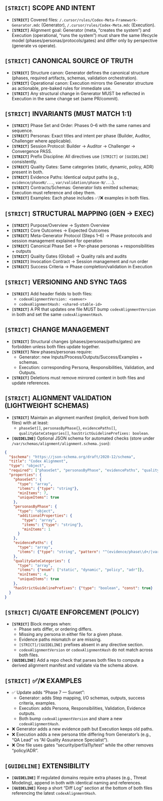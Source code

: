 ## **`[STRICT]`** SCOPE AND INTENT
- **`[STRICT]`** Covered files: `/.cursor/rules/Codex-Meta-Framework-Genarator.mdc` (Generator), `/.cursor/rules/Codex-Meta.mdc` (Execution).
- **`[STRICT]`** Alignment goal: Generator (meta, “creates the system”) and Execution (operational, “runs the system”) must share the same lifecycle model (phases/personas/protocols/gates) and differ only by perspective (generate vs operate).

## **`[STRICT]`** CANONICAL SOURCE OF TRUTH
- **`[STRICT]`** Structure canon: Generator defines the canonical structure (phases, required artifacts, schemas, validation orchestration).
- **`[STRICT]`** Operational canon: Execution mirrors the Generator structure as actionable, pre-baked rules for immediate use.
- **`[STRICT]`** Any structural change in Generator MUST be reflected in Execution in the same change set (same PR/commit).

## **`[STRICT]`** INVARIANTS (MUST MATCH 1:1)
- **`[STRICT]`** Phase Set and Order: Phases 0–6 with the same names and sequence.
- **`[STRICT]`** Personas: Exact titles and intent per phase (Builder, Auditor, Challenger where applicable).
- **`[STRICT]`** Session Protocol: Builder → Auditor → Challenger → Convergence PASS.
- **`[STRICT]`** Prefix Discipline: All directives use `[STRICT]` or `[GUIDELINE]` consistently.
- **`[STRICT]`** Quality Gates: Same categories (static, dynamic, policy, ADR) present in both.
- **`[STRICT]`** Evidence Paths: Identical output paths (e.g., `evidence/phaseN/...`, `var/validation/phase-N/...`).
- **`[STRICT]`** Contracts/Schemas: Generator lists emitted schemas; Execution must reference and obey them.
- **`[STRICT]`** Examples: Each phase includes ✅/❌ examples in both files.

## **`[STRICT]`** STRUCTURAL MAPPING (GEN → EXEC)
- **`[STRICT]`** Purpose/Overview → System Overview
- **`[STRICT]`** Core Outcomes → Expected Outcomes
- **`[STRICT]`** Meta-Generator Protocol (Steps 1–6) → Phase protocols and session management explained for operation
- **`[STRICT]`** Canonical Phase Set → Per-phase personas + responsibilities + outputs
- **`[STRICT]`** Quality Gates (Global) → Quality rails and audits
- **`[STRICT]`** Invocation Contract → Session management and run order
- **`[STRICT]`** Success Criteria → Phase completion/validation in Execution

## **`[STRICT]`** VERSIONING AND SYNC TAGS
- **`[STRICT]`** Add header fields to both files:
  - `codexAlignmentVersion: <semver>`
  - `codexAlignmentHash: <shared-stable-id>`
- **`[STRICT]`** A PR that updates one file MUST bump `codexAlignmentVersion` in both and set the same `codexAlignmentHash`.

## **`[STRICT]`** CHANGE MANAGEMENT
- **`[STRICT]`** Structural changes (phases/personas/paths/gates) are forbidden unless both files update together.
- **`[STRICT]`** New phases/personas require:
  - Generator: new Inputs/Process/Outputs/Success/Examples + schemas.
  - Execution: corresponding Persona, Responsibilities, Validation, and Outputs.
- **`[STRICT]`** Deletions must remove mirrored content in both files and update references.

## **`[STRICT]`** ALIGNMENT VALIDATION (LIGHTWEIGHT SCHEMAS)
- **`[STRICT]`** Maintain an alignment manifest (implicit, derived from both files) with at least:
  - `phaseSet[]`, `personasByPhase{}`, `evidencePaths[]`, `qualityGateCategories[]`, `hasStrictGuidelinePrefixes: boolean`.
- **`[GUIDELINE]`** Optional JSON schema for automated checks (store under `/var/schemas/alignment/alignment.schema.json`):

```json
{
  "$schema": "https://json-schema.org/draft/2020-12/schema",
  "title": "Codex Alignment",
  "type": "object",
  "required": ["phaseSet", "personasByPhase", "evidencePaths", "qualityGateCategories", "hasStrictGuidelinePrefixes"],
  "properties": {
    "phaseSet": {
      "type": "array",
      "items": {"type": "string"},
      "minItems": 7,
      "uniqueItems": true
    },
    "personasByPhase": {
      "type": "object",
      "additionalProperties": {
        "type": "array",
        "items": {"type": "string"},
        "minItems": 1
      }
    },
    "evidencePaths": {
      "type": "array",
      "items": {"type": "string", "pattern": "^(evidence/phase\\d+/|var/validation/phase-\\d+/)"}
    },
    "qualityGateCategories": {
      "type": "array",
      "items": {"enum": ["static", "dynamic", "policy", "adr"]},
      "minItems": 4,
      "uniqueItems": true
    },
    "hasStrictGuidelinePrefixes": {"type": "boolean", "const": true}
  }
}
```

## **`[STRICT]`** CI/GATE ENFORCEMENT (POLICY)
- **`[STRICT]`** Block merges when:
  - Phase sets differ, or ordering differs.
  - Missing any persona in either file for a given phase.
  - Evidence paths mismatch or are missing.
  - `[STRICT]/[GUIDELINE]` prefixes absent in any directive section.
  - `codexAlignmentVersion` or `codexAlignmentHash` do not match across both files.
- **`[GUIDELINE]`** Add a repo check that parses both files to compute a derived alignment manifest and validate via the schema above.

## **`[STRICT]`** ✅/❌ EXAMPLES
- ✅ Update adds “Phase 7 — Sunset”:
  - Generator: adds Step mapping, I/O schemas, outputs, success criteria, examples.
  - Execution: adds Persona, Responsibilities, Validation, Evidence outputs.
  - Both bump `codexAlignmentVersion` and share a new `codexAlignmentHash`.
- ❌ Generator adds a new evidence path but Execution keeps old paths.
- ❌ Execution adds a new persona title differing from Generator’s (e.g., “QA Lead” vs “AI Quality Assurance Specialist”).
- ❌ One file uses gates “security/perf/a11y/test” while the other removes “policy/ADR”.

## **`[GUIDELINE]`** EXTENSIBILITY
- **`[GUIDELINE]`** If regulated domains require extra phases (e.g., Threat Modeling), append in both with identical naming and references.
- **`[GUIDELINE]`** Keep a short “Diff Log” section at the bottom of both files referencing the latest `codexAlignmentHash`.